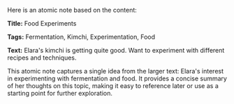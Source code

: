 Here is an atomic note based on the content:

**Title:** Food Experiments

**Tags:** Fermentation, Kimchi, Experimentation, Food

**Text:** Elara's kimchi is getting quite good. Want to experiment with different recipes and techniques.

This atomic note captures a single idea from the larger text: Elara's interest in experimenting with fermentation and food. It provides a concise summary of her thoughts on this topic, making it easy to reference later or use as a starting point for further exploration.